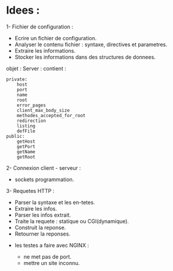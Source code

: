 <style>
r { color: Red }
o { color: Orange }
g { color: Green }
y { color: Yellow }
</style>


# Idees :

1-	Fichier de configuration :

-	Ecrire un fichier de configuration.
-	Analyser le contenu fichier : syntaxe, directives et parametres.
-	Extraire les informations. 		
-	Stocker les informations dans des structures de donnees.

objet : Server : contient :
	
	private:
		host
		port
		name
		root
		error_pages
		client_max_body_size
		methodes_accepted_for_root
		redirection
		listing
		defFile
	public:
		getHost
		getPort
		getName
		getRoot


2-	Connexion client - serveur : 

-	sockets programmation.

3-	Requetes HTTP : 

-	Parser la syntaxe et les en-tetes.
-	Extraire les infos.
-	Parser les infos extrait.
-	Traite la requete : statique ou CGI(dynamique).
-	Construit la reponse.
-	Retourner la reponses.




*	les testes a faire avec NGINX : 

	*	ne met pas de port.
	*	mettre un site inconnu.